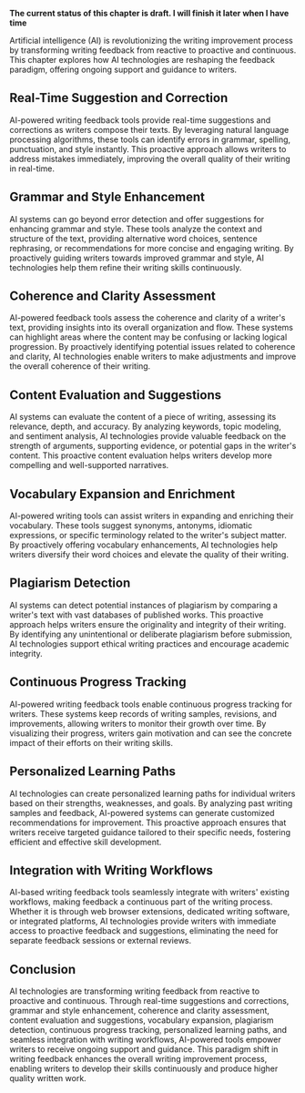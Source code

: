 **The current status of this chapter is draft. I will finish it later when I have time**

Artificial intelligence (AI) is revolutionizing the writing improvement process by transforming writing feedback from reactive to proactive and continuous. This chapter explores how AI technologies are reshaping the feedback paradigm, offering ongoing support and guidance to writers.

Real-Time Suggestion and Correction
-----------------------------------

AI-powered writing feedback tools provide real-time suggestions and corrections as writers compose their texts. By leveraging natural language processing algorithms, these tools can identify errors in grammar, spelling, punctuation, and style instantly. This proactive approach allows writers to address mistakes immediately, improving the overall quality of their writing in real-time.

Grammar and Style Enhancement
-----------------------------

AI systems can go beyond error detection and offer suggestions for enhancing grammar and style. These tools analyze the context and structure of the text, providing alternative word choices, sentence rephrasing, or recommendations for more concise and engaging writing. By proactively guiding writers towards improved grammar and style, AI technologies help them refine their writing skills continuously.

Coherence and Clarity Assessment
--------------------------------

AI-powered feedback tools assess the coherence and clarity of a writer's text, providing insights into its overall organization and flow. These systems can highlight areas where the content may be confusing or lacking logical progression. By proactively identifying potential issues related to coherence and clarity, AI technologies enable writers to make adjustments and improve the overall coherence of their writing.

Content Evaluation and Suggestions
----------------------------------

AI systems can evaluate the content of a piece of writing, assessing its relevance, depth, and accuracy. By analyzing keywords, topic modeling, and sentiment analysis, AI technologies provide valuable feedback on the strength of arguments, supporting evidence, or potential gaps in the writer's content. This proactive content evaluation helps writers develop more compelling and well-supported narratives.

Vocabulary Expansion and Enrichment
-----------------------------------

AI-powered writing tools can assist writers in expanding and enriching their vocabulary. These tools suggest synonyms, antonyms, idiomatic expressions, or specific terminology related to the writer's subject matter. By proactively offering vocabulary enhancements, AI technologies help writers diversify their word choices and elevate the quality of their writing.

Plagiarism Detection
--------------------

AI systems can detect potential instances of plagiarism by comparing a writer's text with vast databases of published works. This proactive approach helps writers ensure the originality and integrity of their writing. By identifying any unintentional or deliberate plagiarism before submission, AI technologies support ethical writing practices and encourage academic integrity.

Continuous Progress Tracking
----------------------------

AI-powered writing feedback tools enable continuous progress tracking for writers. These systems keep records of writing samples, revisions, and improvements, allowing writers to monitor their growth over time. By visualizing their progress, writers gain motivation and can see the concrete impact of their efforts on their writing skills.

Personalized Learning Paths
---------------------------

AI technologies can create personalized learning paths for individual writers based on their strengths, weaknesses, and goals. By analyzing past writing samples and feedback, AI-powered systems can generate customized recommendations for improvement. This proactive approach ensures that writers receive targeted guidance tailored to their specific needs, fostering efficient and effective skill development.

Integration with Writing Workflows
----------------------------------

AI-based writing feedback tools seamlessly integrate with writers' existing workflows, making feedback a continuous part of the writing process. Whether it is through web browser extensions, dedicated writing software, or integrated platforms, AI technologies provide writers with immediate access to proactive feedback and suggestions, eliminating the need for separate feedback sessions or external reviews.

Conclusion
----------

AI technologies are transforming writing feedback from reactive to proactive and continuous. Through real-time suggestions and corrections, grammar and style enhancement, coherence and clarity assessment, content evaluation and suggestions, vocabulary expansion, plagiarism detection, continuous progress tracking, personalized learning paths, and seamless integration with writing workflows, AI-powered tools empower writers to receive ongoing support and guidance. This paradigm shift in writing feedback enhances the overall writing improvement process, enabling writers to develop their skills continuously and produce higher quality written work.
